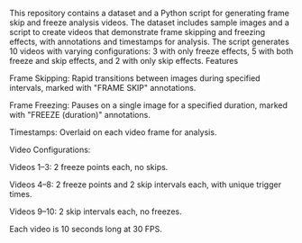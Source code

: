 This repository contains a dataset and a Python script for generating frame skip and freeze analysis videos. The dataset includes sample images and a script to create videos that demonstrate frame skipping and freezing effects, with annotations and timestamps for analysis. The script generates 10 videos with varying configurations: 3 with only freeze effects, 5 with both freeze and skip effects, and 2 with only skip effects.
Features





Frame Skipping: Rapid transitions between images during specified intervals, marked with "FRAME SKIP" annotations.



Frame Freezing: Pauses on a single image for a specified duration, marked with "FREEZE (duration)" annotations.



Timestamps: Overlaid on each video frame for analysis.



Video Configurations:





Videos 1–3: 2 freeze points each, no skips.



Videos 4–8: 2 freeze points and 2 skip intervals each, with unique trigger times.



Videos 9–10: 2 skip intervals each, no freezes.



Each video is 10 seconds long at 30 FPS.
